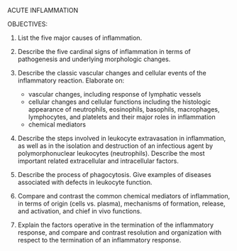 ACUTE INFLAMMATION

OBJECTIVES:

1. List the five major causes of inflammation.

2. Describe the five cardinal signs of inflammation in terms of pathogenesis and underlying morphologic changes.

3. Describe the classic vascular changes and cellular events of the inflammatory reaction. Elaborate on: 
	* vascular changes, including response of lymphatic vessels
	* cellular changes and cellular functions including the histologic appearance of neutrophils, eosinophils, basophils, macrophages, lymphocytes, and platelets and their major roles in inflammation
	* chemical mediators

4. Describe the steps involved in leukocyte extravasation in inflammation, as well as in the isolation and destruction of an infectious agent by polymorphonuclear leukocytes (neutrophils).  Describe the most important related extracellular and intracellular factors.

5. Describe the process of phagocytosis. Give examples of diseases associated with defects in leukocyte function.

6. Compare and contrast the common chemical mediators of inflammation, in terms of origin (cells vs. plasma), mechanisms of formation, release, and activation, and chief in vivo functions.

7. Explain the factors operative in the termination of the inflammatory response, and compare and contrast resolution and organization with respect to the termination of an inflammatory response.
